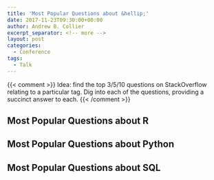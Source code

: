 ```yaml
---
title: 'Most Popular Questions about &hellip;'
date: 2017-11-23T09:30:00+00:00
author: Andrew B. Collier
excerpt_separator: <!-- more -->
layout: post
categories:
  - Conference
tags:
  - Talk
---
```


{{< comment >}}
Idea: find the top 3/5/10 questions on StackOverflow relating to a particular tag. Dig into each of the questions, providing a succinct answer to each.
{{< /comment >}}

## Most Popular Questions about R

## Most Popular Questions about Python

## Most Popular Questions about SQL